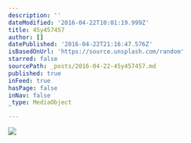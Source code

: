 ```yaml
---
description: ''
dateModified: '2016-04-22T10:01:19.999Z'
title: 45y457457
author: []
datePublished: '2016-04-22T21:16:47.576Z'
isBasedOnUrl: 'https://source.unsplash.com/random'
starred: false
sourcePath: _posts/2016-04-22-45y457457.md
published: true
inFeed: true
hasPage: false
inNav: false
_type: MediaObject

---
```

<article style=""><img src="https://images.unsplash.com/photo-1447099688328-2488c8c9648a?ixlib=rb-0.3.5&amp;q=80&amp;fm=jpg&amp;crop=entropy&amp;w=1080&amp;fit=max&amp;s=4fd11c47d29e8fd0b31319d3d4f65159" /></article>